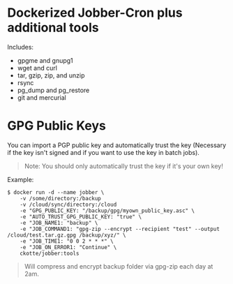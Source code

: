 # Dockerized Jobber-Cron plus additional tools

Includes:

* gpgme and gnupg1
* wget and curl
* tar, gzip, zip, and unzip
* rsync
* pg_dump and pg_restore
* git and mercurial

# GPG Public Keys

You can import a PGP public key and automatically trust the key (Necessary if the key isn't signed and if you want to use the key in batch jobs).

> Note: You should only automatically trust the key if it's your own key!

Example:

~~~~
$ docker run -d --name jobber \
    -v /some/directory:/backup
    -v /cloud/sync/directory:/cloud
    -e "GPG_PUBLIC_KEY: "/backup/gpg/myown_public_key.asc" \
    -e "AUTO_TRUST_GPG_PUBLIC_KEY: "true" \
    -e "JOB_NAME1: "backup" \
    -e "JOB_COMMAND1: "gpg-zip --encrypt --recipient "test" --output /cloud/test.tar.gz.gpg /backup/xyz/" \
    -e "JOB_TIME1: "0 0 2 * * *" \
    -e "JOB_ON_ERROR1: "Continue" \
    ckotte/jobber:tools
~~~~

> Will compress and encrypt backup folder via gpg-zip each day at 2am.
